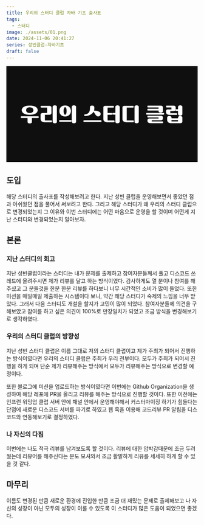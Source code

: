 ```yaml
---
title: 우리의 스터디 클럽 자바 기초 출사표
tags:
  - 스터디
image: ./assets/01.png
date: 2024-11-06 20:41:27
series: 성빈클럽-자바기초
draft: false
---
```


![썸네일](./assets/01.png)

## 도입

해당 스터디의 출사표를 작성해보려고 한다. 지난 성빈 클럽을 운영해보면서 좋았던 점과 아쉬웠던 점을 풀어서 써보려고 한다. 그리고 해당 스터디가 왜 우리의 스터디 클럽으로 변경되었는지 그 이유와 이번 스터디에는 어떤 마음으로 운영을 할 것이며 어떤게 지난 스터디와 변경되었는지 알아보자.

## 본론

### 지난 스터디의 회고

지난 성빈클럽이라는 스터디는 내가 문제를 출제하고 참여자분들께서 풀고 디스코드 쓰레드에 올려주시면 제가 리뷰를 달고 하는 방식이였다. 감사하게도 열 분이나 참여를 해주셨고 그 분들것을 한분 한분 리뷰를 하다보니 너무 시간적인 소비가 많이 들었다. 또한 미션을 매일매일 제출하는 시스템이다 보니, 약간 해당 스터디가 숙제의 느낌을 너무 받았다. 그래서 다음 스터디도 개설을 할지가 고민이 많이 되었다. 참여자분들께 의견을 구해보았고 참여를 하고 싶은 의견이 100%로 만장일치가 되었고 조금 방식을 변경해보기로 생각하였다.

### 우리의 스터디 클럽의 방향성

지난 성빈 스터디 클럽은 이름 그대로 저의 스터디 클럽이고 제가 주최가 되어서 진행하는 방식이였다면 우리의 스터디 클럽은 주최가 우리 전부이다. 모두가 주최가 되어서 진행을 하게 되며 단순 제가 리뷰해주는 방식에서 모두가 리뷰해주는 방식으로 변경할 예정이다.

또한 블로그에 미션을 업로드하는 방식이였다면 이번에는 Github Organization을 생성하여 해당 레포에 PR을 올리고 리뷰를 해주는 방식으로 진행할 것이다. 또한 이전에는 인프런 워밍업 클럽 서버 안에 채널 안에서 운영해야해서 커스터마이징 하기가 힘들다는 단점에 새로운 디스코드 서버를 파기로 하였고 웹 훅을 이용해 코드리뷰 PR 알림을 디스코드와 연동해보기로 결정하였다.

### 나 자신의 다짐

이번에는 나도 적극 리뷰를 남겨보도록 할 것이다. 리뷰에 대한 압박감때문에 조금 두려웠는데 리뷰어를 해주신다는 분도 모셔와서 조금 활발하게 리뷰를 세세히 하게 할 수 있을 것 같다.

## 마무리

이름도 변경된 만큼 새로운 환경에 진입한 만큼 조금 더 재밌는 문제로 출제해보고 나 자신의 성장이 아닌 모두의 성장이 이룰 수 있도록 이 스터디가 많은 도움이 되었으면 좋겠다.

